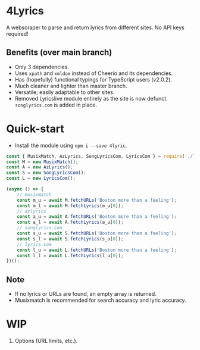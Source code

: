 # 4Lyrics
A webscraper to parse and return lyrics from different sites.
No API keys required!

## Benefits (over main branch)
* Only 3 dependencies.
* Uses ``xpath`` and ``xmldom`` instead of Cheerio and its dependencies.
* Has (hopefully) functional typings for TypeScript users (v2.0.2).
* Much cleaner and lighter than master branch.
* Versatile; easily adaptable to other sites.
* Removed Lyricslive module entirely as the site is now defunct. ``songlyrics.com`` is added in place.

# Quick-start
* Install the module using ``npm i --save 4lyric``.

```js
const { MusixMatch, AzLyrics, SongLyricsCom, LyricsCom } = require('./lib/musixmatch');
const M = new MusixMatch();
const A = new AzLyrics();
const S = new SongLyricsCom();
const L = new LyricsCom();

(async () => {
    // musixmatch
    const m_u = await M.fetchURLs('Boston more than a feeling');
    const m_l = await M.fetchLyrics(m_u[0]);
    // azlyrics
    const a_u = await A.fetchURLs('Boston more than a feeling');
    const a_l = await A.fetchLyrics(a_u[0]);
    // songlyrics.com
    const s_u = await S.fetchURLs('Boston more than a feeling');
    const s_l = await S.fetchLyrics(s_u[0]);
    // lyrics.com
    const l_u = await L.fetchURLs('Boston more than a feeling');
    const l_l = await L.fetchLyrics(l_u[0]);
})();
```

## Note
* If no lyrics or URLs are found, an empty array is returned.
* Musixmatch is recommended for search accuracy and lyric accuracy.

# WIP
1. Options (URL limits, etc.).

